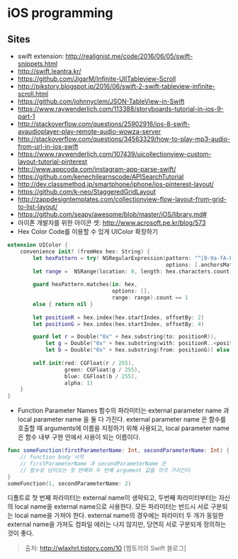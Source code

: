 # iOS programming

## Sites
- swift extension: http://realignist.me/code/2016/06/05/swift-snippets.html
- http://swift.leantra.kr/
- https://github.com/JigarM/Infinite-UIITableview-Scroll
- http://pjkstory.blogspot.jp/2016/06/swift-2-swift-tableview-infinite-scroll.html
- https://github.com/johnnyclem/JSON-TableView-in-Swift
- https://www.raywenderlich.com/113388/storyboards-tutorial-in-ios-9-part-1
- http://stackoverflow.com/questions/25902916/ios-8-swift-avaudioplayer-play-remote-audio-wowza-server
- http://stackoverflow.com/questions/34563329/how-to-play-mp3-audio-from-url-in-ios-swift
- https://www.raywenderlich.com/107439/uicollectionview-custom-layout-tutorial-pinterest
- http://www.appcoda.com/instagram-app-parse-swift/
- https://github.com/kenechilearnscode/APISearchTutorial
- http://dev.classmethod.jp/smartphone/iphone/ios-pinterest-layout/
- https://github.com/k-neo/StaggeredGridLayout
- http://zappdesigntemplates.com/collectionview-flow-layout-from-grid-to-list-layout/
- https://github.com/seapy/awesome/blob/master/iOS/library.md#
- 아이폰 개발자를 위한 아이콘 셋: http://www.acrosoft.pe.kr/blog/573
- Hex Color Code를 이용할 수 있게 UIColor 확장하기

```swift
extension UIColor {
    convenience init? (fromHex hex: String) {
        let hexPattern = try! NSRegularExpression(pattern: "^[0-9a-fA-F]{6}$",
                                                  options: [.anchorsMatchLines])
        let range =  NSRange(location: 0, length: hex.characters.count)
        
        guard hexPattern.matches(in: hex, 
                                 options: [],
                                 range: range).count == 1 
        else { return nil }
        
        let positionR = hex.index(hex.startIndex, offsetBy: 2)
        let positionG = hex.index(hex.startIndex, offsetBy: 4)

        guard let r = Double("0x" + hex.substring(to: positionR)),
            let g = Double("0x" + hex.substring(with: positionR..<positionG)),
            let b = Double("0x" + hex.substring(from: positionG)) else { return nil }
        
        self.init(red: CGFloat(r / 255), 
                  green: CGFloat(g / 255), 
                  blue: CGFloat(b / 255), 
                  alpha: 1)
    }
}
```

- Function Parameter Names
함수의 파라미터는 external parameter name 과 local parameter name 을 둘 다 가진다. external parameter name 은 함수를 호출할 때 arguments에 이름을 지정하기 위해 사용되고, local parameter name 은 함수 내부 구현 안에서 사용이 되는 이름이다.
```swift
func someFunction(firstParameterName: Int, secondParameterName: Int) {
    // function body 시작
    // firstParameterName 과 secondParameterName 은
    // 함수로 넘어오는 첫 번째와 두 번째 argument 값을 각각 가리킨다
}
someFunction(1, secondParameterName: 2)
```
디폴트로 첫 번째 파라미터는 external name이 생략되고, 두번째 파라미터부터는 자신의 local name을 external name으로 사용한다. 모든 파라미터는 반드시 서로 구분되는 local name을 가져야 한다. external name의 경우에는 파라미터 두 개가 동일한 external name을 가져도 컴파일 에러는 나지 않지만, 당연히 서로 구분되게 정의하는 것이 좋다.

> 출처: http://wlaxhrl.tistory.com/10 [찜토끼의 Swift 블로그]
